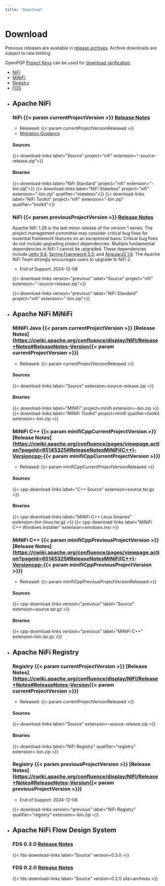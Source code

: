 ```yaml
---
title: "Download"
---
```


# Download

Previous releases are available in [release archives](https://archive.apache.org/dist/nifi/). Archive downloads are
subject to rate limiting.

OpenPGP [Project Keys](https://downloads.apache.org/nifi/KEYS) can be used for
[download verification](https://www.apache.org/info/verification.html).

<ul uk-tab>
  <li id="download-nifi"><a href="">NiFi</a></li>
  <li id="download-minifi"><a href="">MiNiFi</a></li>
  <li id="download-registry"><a href="">Registry</a></li>
  <li id="download-fds"><a href="">FDS</a></li>
</ul>

<script type="text/javascript">
window.addEventListener('uikit:init', () => {
    var hash = window.location.hash
    if (hash) {
        var hashDownloadId = hash.replace(/^#/, 'download-');
        var downloadElement = document.getElementById(hashDownloadId);
        if (downloadElement) {
            downloadElement.classList.add('uk-active');
        }
    }
});
</script>

<ul class="uk-switcher uk-width-1-2@l uk-width-2-3@m">
<li>

## Apache NiFi

### NiFi {{< param currentProjectVersion >}} <a href="https://cwiki.apache.org/confluence/display/NIFI/Release+Notes#ReleaseNotes-Version{{< param currentProjectVersion >}}">Release Notes</a>

- Released: {{< param currentProjectVersionReleased >}}
- [Migration Guidance](https://cwiki.apache.org/confluence/display/NIFI/Migration+Guidance)

#### Sources
{{< download-links label="Source" project="nifi" extension="-source-release.zip">}}
#### Binaries
{{< download-links label="NiFi Standard" project="nifi" extension="-bin.zip">}}
{{< download-links label="NiFi Stateless" project="nifi" extension="-bin.zip" qualifier="stateless">}}
{{< download-links label="NiFi Toolkit" project="nifi" extension="-bin.zip" qualifier="toolkit">}}

### NiFi {{< param previousProjectVersion >}} <a href="https://cwiki.apache.org/confluence/display/NIFI/Release+Notes#ReleaseNotes-Version{{< param previousProjectVersion >}}">Release Notes</a>

<div class="uk-card uk-card-default uk-card-body uk-margin-bottom">

Apache NiFi 1.28 is the last minor release of the version 1 series. The project management committee may consider
critical bug fixes for essential framework features on an exceptional basis. Critical bug fixes do not include upgrading
project dependencies. Multiple fundamental dependencies in NiFi 1 cannot be upgraded. These dependencies
include [Jetty 9.4](https://github.com/jetty/jetty.project/issues/7958),
[Spring Framework 5.3](https://spring.io/blog/2024/08/14/spring-framework-6-1-12-6-0-23-and-5-3-39-available-now),
and [AngularJS 1.8](https://docs.angularjs.org/misc/version-support-status).
The Apache NiFi Team strongly encourages users to upgrade to NiFi 2.

</div>

- End of Support: 2024-12-08

{{< download-links version="previous" label="Source" project="nifi" extension="-source-release.zip">}}

{{< download-links version="previous" label="NiFi Standard" project="nifi" extension="-bin.zip">}}

</li>
<li>

## Apache NiFi MiNiFi

### MiNiFi Java {{< param currentProjectVersion >}} [Release Notes](https://cwiki.apache.org/confluence/display/NIFI/Release+Notes#ReleaseNotes-Version{{< param currentProjectVersion >}})

- Released: {{< param currentProjectVersionReleased >}}

#### Sources
 {{< download-links label="Source" extension=source-release.zip >}}
#### Binaries
 {{< download-links label="MiNiFi" project=minifi extension=-bin.zip >}}
 {{< download-links label="MiNiFi Toolkit" project=minifi qualifier=toolkit extension=-bin.zip >}}

### MiNiFi C++ {{< param minifiCppCurrentProjectVersion >}} [Release Notes](https://cwiki.apache.org/confluence/pages/viewpage.action?pageId=65145325#ReleaseNotesMiNiFi(C++)-Versioncpp-{{< param minifiCppCurrentProjectVersion >}})

- Released: {{< param minifiCppCurrentProjectVersionReleased >}}

#### Sources
{{< cpp-download-links label="C++ Source" extension=source.tar.gz >}}
#### Binaries
{{< cpp-download-links label="MiNiFi C++ Linux binaries" extension=bin-linux.tar.gz >}}
{{< cpp-download-links label="MiNiFi C++ Windows installer" extension=windows.msi >}}

### MiNiFi C++ {{< param minifiCppPreviousProjectVersion >}} [Release Notes](https://cwiki.apache.org/confluence/pages/viewpage.action?pageId=65145325#ReleaseNotesMiNiFi(C++)-Versioncpp-{{< param minifiCppPreviousProjectVersion >}})

- Released: {{< param minifiCppPreviousProjectVersionReleased >}}

#### Sources
{{< cpp-download-links version="previous" label="Source" extension=source.tar.gz >}}
#### Binaries
{{< cpp-download-links version="previous" label="MiNiFi C++" extension=bin.tar.gz >}}

</li>
<li>

## Apache NiFi Registry

### Registry {{< param currentProjectVersion >}} [Release Notes](https://cwiki.apache.org/confluence/display/NIFI/Release+Notes#ReleaseNotes-Version{{< param currentProjectVersion >}})

- Released: {{< param currentProjectVersionReleased >}}

#### Sources
{{< download-links label="Source" extension=-source-release.zip >}}
#### Binaries
{{< download-links label="NiFi Registry" qualifier="registry" extension=-bin.zip >}}

### Registry {{< param previousProjectVersion >}} [Release Notes](https://cwiki.apache.org/confluence/display/NIFI/Release+Notes#ReleaseNotes-Version{{< param previousProjectVersion >}})

- End of Support: 2024-12-08

{{< download-links version="previous" label="NiFi Registry" qualifier="registry" extension=-bin.zip >}}

</li>
<li>

## Apache NiFi Flow Design System

### FDS 0.3.0 [Release Notes](https://cwiki.apache.org/confluence/display/NIFI/Release+Notes#ReleaseNotes-NiFiFlowDesignSystem0.3.0)

{{< fds-download-links label="Source" version=0.3.0 >}}

### FDS 0.2.0 [Release Notes](https://cwiki.apache.org/confluence/display/NIFI/Release+Notes#ReleaseNotes-NiFiFlowDesignSystem0.2.0)

{{< fds-download-links label="Source" version=0.2.0 site=archives >}}

</li>
</ul>
